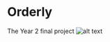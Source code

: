 # Orderly
The Year 2 final project
![alt text](https://github.com/EmirGanovic/Orderly/blob/master/images/Untitled-1-Recovered.jpg?raw=true)
